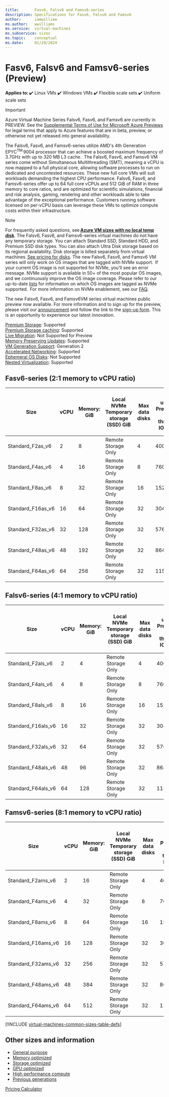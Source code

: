```yaml
---
title:       Fasv6, Falsv6 and Famsv6-series
description: Specifications for Fasv6, Falsv6 and Famsv6 
author:      iamwilliew 
ms.author:   wwilliams
ms.service:  virtual-machines
ms.subservice: sizes
ms.topic:    conceptual
ms.date:     01/29/2024
---
```


# Fasv6, Falsv6 and Famsv6-series (Preview)

**Applies to:** ✔️ Linux VMs ✔️ Windows VMs ✔️ Flexible scale sets ✔️ Uniform scale sets 

> [!Important]
> Azure Virtual Machine Series Falsv6, Fasv6, and Famsv6 are currently in PREVIEW. See the [Supplemental Terms of Use for Microsoft Azure Previews](https://azure.microsoft.com/support/legal/preview-supplemental-terms/) for legal terms that apply to Azure features that are in beta, preview, or otherwise not yet released into general availability. 

The Falsv6, Fasv6, and Famsv6-series utilize AMD's 4th Generation EPYC<sup>TM</sup> 9004 processor that can achieve a boosted maximum frequency of 3.7GHz with up to 320 MB L3 cache.  The Falsv6, Fasv6, and Famsv6 VM series come without Simultaneous Multithreading (SMT), meaning a vCPU is now mapped to a full physical core, allowing software processes to run on dedicated and uncontested resources. These new full core VMs will suit workloads demanding the highest CPU performance. Falsv6, Fasv6, and Famsv6-series offer up to 64 full core vCPUs and 512 GiB of RAM in three memory to core ratios, and are optimized for scientific simulations, financial and risk analysis, gaming, rendering and other workloads able to take advantage of the exceptional performance. Customers running software licensed on per-vCPU basis can leverage these VMs to optimize compute costs within their infrastructure. 

> [!NOTE]
> For frequently asked questions, see **[Azure VM sizes with no local temp disk](./azure-vms-no-temp-disk.yml)**. The Falsv6, Fasv6, and Famsv6-series virtual machines do not have any temporary storage. You can attach Standard SSD, Standard HDD, and Premium SSD disk types. You can also attach Ultra Disk storage based on its regional availability. Disk storage is billed separately from virtual machines. [See pricing for disks](https://azure.microsoft.com/pricing/details/managed-disks/). The new Falsv6, Fasv6, and Famsv6 VM series will only work on OS images that are tagged with NVMe support.  If your current OS image is not supported for NVMe, you’ll see an error message. NVMe support is available in 50+ of the most popular OS images, and we continuously improve the OS image coverage. Please refer to our up-to-date [lists](./enable-nvme-interface.md) for information on which OS images are tagged as NVMe supported.  For more information on NVMe enablement, see our [FAQ](./enable-nvme-faqs.yml).
>
> The new Falsv6, Fasv6, and Famsv6VM series virtual machines public preview now available. For more information and to sign up for the preview, please visit our [announcement](https://techcommunity.microsoft.com/t5/azure-compute-blog/public-preview-new-amd-based-vms-with-increased-performance/ba-p/3981351) and follow the link to the [sign-up form](https://forms.office.com/Pages/ResponsePage.aspx?id=v4j5cvGGr0GRqy180BHbR9RmLSiOpIpImo4Q01A_jJlUM1ZSRVlYU04wMUJQVjNQRFZHQzdEVFc1VyQlQCN0PWcu). This is an opportunity to experience our latest innovation. 

[Premium Storage](/azure/virtual-machines/premium-storage-performance): Supported   
[Premium Storage caching](/azure/virtual-machines/premium-storage-performance): Supported   
[Live Migration](/azure/virtual-machines/maintenance-and-updates): Not Supported for Preview   
[Memory Preserving Updates](/azure/virtual-machines/maintenance-and-updates): Supported   
[VM Generation Support](/azure/virtual-machines/generation-2): Generation 2   
[Accelerated Networking](/azure/virtual-network/create-vm-accelerated-networking-cli): Supported   
[Ephemeral OS Disks](/azure/virtual-machines/ephemeral-os-disks): Not Supported   
[Nested Virtualization](/virtualization/hyper-v-on-windows/user-guide/nested-virtualization): Supported 

## Fasv6-series (2:1 memory to vCPU ratio)

| Size              | vCPU | Memory: GiB | Local NVMe Temporary storage (SSD) GiB   | Max data disks | Max uncached Premium SSD disk throughput: IOPS/MBps | Max burst uncached Premium SSD disk throughput: IOPS/MBps<sup>1</sup> | Max uncached Ultra Disk and Premium SSD V2 disk throughput: IOPS/MBps | Max burst uncached Ultra Disk and Premium SSD V2 disk throughput: IOPS/MBps<sup>1</sup> | Max NICs | Max network bandwidth (Mbps) |
|-------------------|------|-------------|------------------------------------------|----------------|-----------------------------------------------------|------------------------------------------------------------|-----------------------------------------------------------------------|------------------------------------------------------------------------------|----------|------------------------------|
| Standard_F2as_v6  | 2    | 8           | Remote Storage Only                      | 4              | 4000/90                                             | 20000/1250                                                 | 8000/90                                                               | 20000/1250                                                                   | 2        | 12500                        |
| Standard_F4as_v6  | 4    | 16          | Remote Storage Only                      | 8              | 7600/180                                            | 20000/1250                                                 | 15200/180                                                             | 20000/1250                                                                   | 2        | 12500                        |
| Standard_F8as_v6  | 8    | 32          | Remote Storage Only                      | 16             | 15200/360                                           | 40000/1250                                                 | 30400/360                                                             | 80000/1250                                                                   | 4        | 12500                        |
| Standard_F16as_v6 | 16   | 64          | Remote Storage Only                      | 32             | 30400/720                                           | 40000/1250                                                 | 60800/720                                                             | 80000/1250                                                                   | 8        | 16000                        |
| Standard_F32as_v6 | 32   | 128         | Remote Storage Only                      | 32             | 57600/1440                                          | 57600/1700                                                 | 115200/1440                                                           | 115200/1700                                                                  | 8        | 20000                        |
| Standard_F48as_v6 | 48   | 192         | Remote Storage Only                      | 32             | 86400/2160                                          | 86400/2550                                                 | 172800/2160                                                           | 172800/2550                                                                  | 8        | 28000                        |
| Standard_F64as_v6 | 64   | 256         | Remote Storage Only                      | 32             | 115200/2880                                         | 115200/3400                                                | 230400/2880                                                           | 230400/3400                                                                  | 8        | 36000                        |

## Falsv6-series (4:1 memory to vCPU ratio)

| Size               | vCPU | Memory: GiB | Local NVMe Temporary storage (SSD) GiB   | Max data disks | Max uncached Premium SSD disk throughput: IOPS/MBps | Max burst uncached Premium SSD disk throughput: IOPS/MBps<sup>1</sup> | Max uncached Ultra Disk and Premium SSD V2 disk throughput: IOPS/MBps | Max burst uncached Ultra Disk and Premium SSD V2 disk throughput: IOPS/MBps<sup>1</sup> | Max NICs | Max network bandwidth (Mbps) |
|--------------------|------|-------------|------------------------------------------|----------------|-----------------------------------------------------|------------------------------------------------------------|-----------------------------------------------------------------------|------------------------------------------------------------------------------|----------|------------------------------|
| Standard_F2als_v6  | 2    | 4           | Remote Storage Only                      | 4              | 4000/90                                             | 20000/1250                                                 | 8000/90                                                               | 20000/1250                                                                   | 2        | 12500                        |
| Standard_F4als_v6  | 4    | 8           | Remote Storage Only                      | 8              | 7600/180                                            | 20000/1250                                                 | 15200/180                                                             | 20000/1250                                                                   | 2        | 12500                        |
| Standard_F8als_v6  | 8    | 16          | Remote Storage Only                      | 16             | 15200/360                                           | 40000/1250                                                 | 30400/360                                                             | 80000/1250                                                                   | 4        | 12500                        |
| Standard_F16als_v6 | 16   | 32          | Remote Storage Only                      | 32             | 30400/720                                           | 40000/1250                                                 | 60800/720                                                             | 80000/1250                                                                   | 8        | 16000                        |
| Standard_F32als_v6 | 32   | 64          | Remote Storage Only                      | 32             | 57600/1440                                          | 57600/1700                                                 | 115200/1440                                                           | 115200/1700                                                                  | 8        | 20000                        |
| Standard_F48als_v6 | 48   | 96          | Remote Storage Only                      | 32             | 86400/2160                                          | 86400/2550                                                 | 172800/2160                                                           | 172800/2550                                                                  | 8        | 28000                        |
| Standard_F64als_v6 | 64   | 128         | Remote Storage Only                      | 32             | 115200/2880                                         | 115200/3400                                                | 230400/2880                                                           | 230400/3400                                                                  | 8        | C                            |

## Famsv6-series (8:1 memory to vCPU ratio)

| Size               | vCPU | Memory: GiB | Local NVMe Temporary storage (SSD) GiB   | Max data disks | Max uncached Premium SSD disk throughput: IOPS/MBps | Max burst uncached Premium SSD disk throughput: IOPS/MBps<sup>1</sup> | Max uncached Ultra Disk and Premium SSD V2 disk throughput: IOPS/MBps | Max burst uncached Ultra Disk and Premium SSD V2 disk throughput: IOPS/MBps<sup>1</sup> | Max NICs | Max network bandwidth (Mbps) |
|--------------------|------|-------------|------------------------------------------|----------------|-----------------------------------------------------|------------------------------------------------------------|-----------------------------------------------------------------------|------------------------------------------------------------------------------|----------|------------------------------|
| Standard_F2ams_v6  | 2    | 16          | Remote Storage Only                      | 4              | 4000/90                                             | 20000/1250                                                 | 8000/90                                                               | 20000/1250                                                                   | 2        | 12500                        |
| Standard_F4ams_v6  | 4    | 32          | Remote Storage Only                      | 8              | 7600/180                                            | 20000/1250                                                 | 15200/180                                                             | 20000/1250                                                                   | 2        | 12500                        |
| Standard_F8ams_v6  | 8    | 64          | Remote Storage Only                      | 16             | 15200/360                                           | 40000/1250                                                 | 30400/360                                                             | 80000/1250                                                                   | 4        | 12500                        |
| Standard_F16ams_v6 | 16   | 128         | Remote Storage Only                      | 32             | 30400/720                                           | 40000/1250                                                 | 60800/720                                                             | 80000/1250                                                                   | 8        | 16000                        |
| Standard_F32ams_v6 | 32   | 256         | Remote Storage Only                      | 32             | 57600/1440                                          | 57600/1700                                                 | 115200/1440                                                           | 115200/1700                                                                  | 8        | 20000                        |
| Standard_F48ams_v6 | 48   | 384         | Remote Storage Only                      | 32             | 86400/2160                                          | 86400/2550                                                 | 172800/2160                                                           | 172800/2550                                                                  | 8        | 28000                        |
| Standard_F64ams_v6 | 64   | 512         | Remote Storage Only                      | 32             | 115200/2880                                         | 115200/3400                                                | 230400/2880                                                           | 230400/3400                                                                  | 8        | 36000                        |


[!INCLUDE [virtual-machines-common-sizes-table-defs](../../includes/virtual-machines-common-sizes-table-defs.md)]

## Other sizes and information

- [General purpose](sizes-general.md)
- [Memory optimized](sizes-memory.md)
- [Storage optimized](sizes-storage.md)
- [GPU optimized](sizes-gpu.md)
- [High performance compute](sizes-hpc.md)
- [Previous generations](sizes-previous-gen.md)

[Pricing Calculator](https://azure.microsoft.com/pricing/calculator/)
